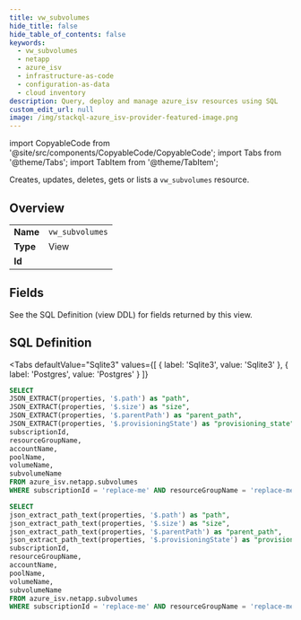 ```yaml
--- 
title: vw_subvolumes
hide_title: false
hide_table_of_contents: false
keywords:
  - vw_subvolumes
  - netapp
  - azure_isv
  - infrastructure-as-code
  - configuration-as-data
  - cloud inventory
description: Query, deploy and manage azure_isv resources using SQL
custom_edit_url: null
image: /img/stackql-azure_isv-provider-featured-image.png
---
```


import CopyableCode from '@site/src/components/CopyableCode/CopyableCode';
import Tabs from '@theme/Tabs';
import TabItem from '@theme/TabItem';

Creates, updates, deletes, gets or lists a <code>vw_subvolumes</code> resource.

## Overview
<table><tbody>
<tr><td><b>Name</b></td><td><code>vw_subvolumes</code></td></tr>
<tr><td><b>Type</b></td><td>View</td></tr>
<tr><td><b>Id</b></td><td><CopyableCode code="azure_isv.netapp.vw_subvolumes" /></td></tr>
</tbody></table>

## Fields

See the SQL Definition (view DDL) for fields returned by this view.

## SQL Definition

<Tabs
defaultValue="Sqlite3"
values={[
{ label: 'Sqlite3', value: 'Sqlite3' },
{ label: 'Postgres', value: 'Postgres' }
]}
>
<TabItem value="Sqlite3">

```sql
SELECT
JSON_EXTRACT(properties, '$.path') as "path",
JSON_EXTRACT(properties, '$.size') as "size",
JSON_EXTRACT(properties, '$.parentPath') as "parent_path",
JSON_EXTRACT(properties, '$.provisioningState') as "provisioning_state",
subscriptionId,
resourceGroupName,
accountName,
poolName,
volumeName,
subvolumeName
FROM azure_isv.netapp.subvolumes
WHERE subscriptionId = 'replace-me' AND resourceGroupName = 'replace-me' AND accountName = 'replace-me' AND poolName = 'replace-me' AND volumeName = 'replace-me';
```

</TabItem>
<TabItem value="Postgres">

```sql
SELECT
json_extract_path_text(properties, '$.path') as "path",
json_extract_path_text(properties, '$.size') as "size",
json_extract_path_text(properties, '$.parentPath') as "parent_path",
json_extract_path_text(properties, '$.provisioningState') as "provisioning_state",
subscriptionId,
resourceGroupName,
accountName,
poolName,
volumeName,
subvolumeName
FROM azure_isv.netapp.subvolumes
WHERE subscriptionId = 'replace-me' AND resourceGroupName = 'replace-me' AND accountName = 'replace-me' AND poolName = 'replace-me' AND volumeName = 'replace-me';
```

</TabItem>
</Tabs>

